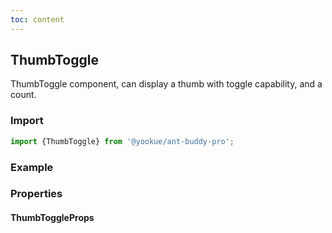 ```yaml
---
toc: content
---
```


## ThumbToggle

ThumbToggle component, can display a thumb with toggle capability, and a count.

### Import

```jsx | pure
import {ThumbToggle} from '@yookue/ant-buddy-pro';
```

### Example

<code src="./demo.en-US.tsx"></code>

### Properties

#### ThumbToggleProps

<API src="@/field/ThumbToggle/index.tsx" hideTitle></API>
